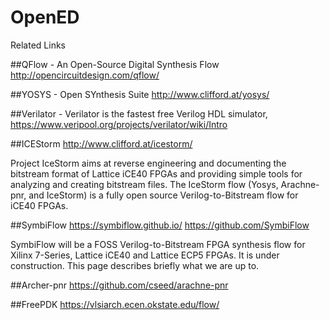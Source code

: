 # OpenED

Related Links

##QFlow - An Open-Source Digital Synthesis Flow
http://opencircuitdesign.com/qflow/

##YOSYS - Open SYnthesis Suite
http://www.clifford.at/yosys/

##Verilator - Verilator is the fastest free Verilog HDL simulator,
https://www.veripool.org/projects/verilator/wiki/Intro

##ICEStorm
http://www.clifford.at/icestorm/

Project IceStorm aims at reverse engineering and documenting the bitstream format of Lattice iCE40 FPGAs and providing simple tools for analyzing and creating bitstream files. The IceStorm flow (Yosys, Arachne-pnr, and IceStorm) is a fully open source Verilog-to-Bitstream flow for iCE40 FPGAs. 

##SymbiFlow
https://symbiflow.github.io/
https://github.com/SymbiFlow

SymbiFlow will be a FOSS Verilog-to-Bitstream FPGA synthesis flow for Xilinx 7-Series, Lattice iCE40 and Lattice ECP5 FPGAs. It is under construction. This page describes briefly what we are up to.

##Archer-pnr
https://github.com/cseed/arachne-pnr

##FreePDK
https://vlsiarch.ecen.okstate.edu/flow/


